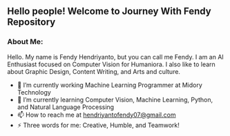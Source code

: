 ## Hello people! Welcome to Journey With Fendy Repository

### About Me:

Hello. My name is Fendy Hendriyanto, but you can call me Fendy. I am an AI Enthusiast focused on Computer Vision for Humaniora. I also like to learn about Graphic Design, Content Writing, and Arts and culture. 

- 🔭 I’m currently working Machine Learning Programmer at Midory Technology
- 🌱 I’m currently learning Computer Vision, Machine Learning, Python, and Natural Language Processing
- 📫 How to reach me at hendriyantofendy07@gmail.com 
- ⚡ Three words for me: Creative, Humble, and Teamwork!
